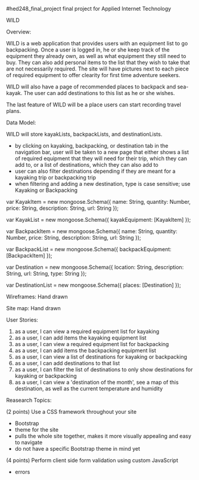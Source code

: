 #hed248_final_project
final project for Applied Internet Technology 


WILD 

Overview: 

WILD is a web application that provides users with an equipment list 
to go backpacking. Once a user is logged in, he or she
keep track of the equipment they already own, as well as what equipment 
they still need to buy. They can also add personal items to the list 
that they wish to take that are not necessarily required. The site will 
have pictures next to each piece of required equipment to offer clearity 
for first time adventure seekers. 

WILD will also have a page of recommended places to backpack and sea-kayak. 
The user can add destinations to this list as he or she wishes. 

The last feature of WILD will be a place users can start recording travel 
plans. 

Data Model: 

WILD will store kayakLists, backpackLists, and destinationLists. 
- by clicking on kayaking, backpacking, or destination tab in the navigation bar, user will 
be taken to a new page that either shows a list of required equipment that they will 
need for their trip, which they can add to, or a list of destinations, which they can also add to 
- user can also filter destinations depending if they are meant for a kayaking trip or backpacking trip
- when filtering and adding a new destination, type is case sensitive; use Kayaking or Backpacking 

var KayakItem = new mongoose.Schema({
	name: String, 
	quantity: Number, 
	price: String, 
	description: String, 
	url: String 
}); 

var KayakList = new mongoose.Schema({
	kayakEquipment: [KayakItem]
}); 

var BackpackItem = new mongoose.Schema({
	name: String, 
	quantity: Number, 
	price: String, 
	description: String, 
	url: String 
}); 

var BackpackList = new mongoose.Schema({
	backpackEquipment: [BackpackItem]
}); 

var Destination = new mongoose.Schema({
	location: String, 
	description: String, 
	url: String, 
	type: String
}); 

var DestinationList = new mongoose.Schema({
	places: [Destination]
}); 


Wireframes: 
Hand drawn 

Site map: 
Hand drawn 

User Stories: 
1. as a user, I can view a required equipment list for kayaking 
2. as a user, I can add items the kayaking equipment list  
3. as a user, I can view a required equipment list for backpacking 
4. as a user, I can add items the backpacking equipment list  
5. as a user, I can view a list of destinations for kayaking or backpacking 
6. as a user, I can add destinations to that list
7. as a user, I can filter the list of destinations to only show destinations for 
kayaking or backpacking 
8. as a user, I can view a 'destination of the month', see a map of this destination, as well 
as the current temperature and humidity 

Reasearch Topics: 

(2 points) Use a CSS framework throughout your site
- Bootstrap 
- theme for the site 
- pulls the whole site together, makes it more visually appealing 
and easy to navigate 
- do not have a specific Bootstrap theme in mind yet 

(4 points) Perform client side form validation using custom JavaScript 
- errors 




